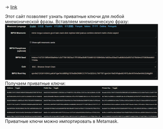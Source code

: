 -> [link](https://iancoleman.io/bip39/)

Этот сайт позволяет узнать приватные ключи для любой мнемонической фразы.
Вставляем мнемоническую фразу:
![](_attachments/fed5219a6a603257b45947f697486e12.png)
Получаем приватные ключи:
![](_attachments/d616f27dd046b36a5a707594a3771f72.png)
Приватные ключи можно импортировать в Metamask.

